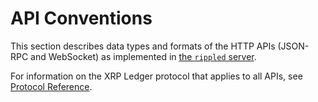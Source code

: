 # API Conventions

This section describes data types and formats of the HTTP APIs (JSON-RPC and WebSocket) as implemented in [the `rippled` server](the-rippled-server.html).

For information on the XRP Ledger protocol that applies to all APIs, see [Protocol Reference](protocol-reference.html).